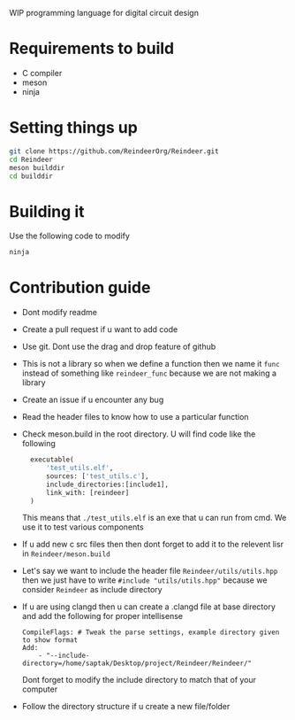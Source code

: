 WIP programming language for digital circuit design

# Requirements to build
- C compiler
- meson
- ninja

# Setting things up
```sh
git clone https://github.com/ReindeerOrg/Reindeer.git
cd Reindeer
meson builddir
cd builddir
```

# Building it
Use the following code to modify 
```sh
ninja
```

# Contribution guide
- Dont modify readme
- Create a pull request if u want to add code
- Use git. Dont use the drag and drop feature of github
- This is not a library so when we define a function then we name it ``func`` instead of something like ``reindeer_func`` because we are not making a library
- Create an issue if u encounter any bug
- Read the header files to know how to use a particular function
- Check meson.build in the root directory. U will find code like the following
  ```python
    executable(
        'test_utils.elf',
        sources: ['test_utils.c'], 
        include_directories:[include1],
        link_with: [reindeer]
    )
    ```
    This means that ``./test_utils.elf`` is an exe that u can run from cmd. We use it to test various components

- If u add new c src files then then dont forget to add it to the relevent lisr in ``Reindeer/meson.build``
- Let's say we want to include the header file ``Reindeer/utils/utils.hpp`` then we just have to write ``#include "utils/utils.hpp"`` because we consider ``Reindeer`` as include directory
- If u are using clangd then u can create a .clangd file at base directory and add the following for proper intellisense
    ```
    CompileFlags: # Tweak the parse settings, example directory given to show format
    Add:
        - "--include-directory=/home/saptak/Desktop/project/Reindeer/Reindeer/"
    ```
    Dont forget to modify the include directory to match that of your computer 
- Follow the directory structure if u create a new file/folder